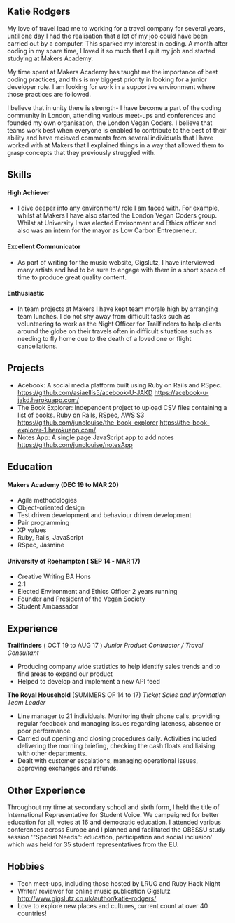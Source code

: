 ## Katie Rodgers

My love of travel lead me to working for a travel company for several years, until one day I had the realisation that a lot of my job could have been carried out by a computer. This sparked my interest in coding. A month after coding in my spare time, I loved it so much that I quit my job and started studying at Makers Academy.

My time spent at Makers Academy has taught me the importance of best coding practices, and this is my biggest priority in looking for a junior developer role. I am looking for work in a supportive environment where those practices are followed.

I believe that in unity there is strength- I have become a part of the coding community in London, attending various meet-ups and conferences and founded my own organisation, the London Vegan Coders. I believe that teams work best when everyone is enabled to contribute to the best of their ability and have recieved comments from several individuals that I have worked with at Makers that I explained things in a way that allowed them to grasp concepts that they previously struggled with.

## Skills

#### High Achiever

- I dive deeper into any environment/ role I am faced with. For example, whilst at Makers I have also started the London Vegan Coders group. Whilst at University I was elected Environment and Ethics officer and also was an intern for the mayor as Low Carbon Entrepreneur.

#### Excellent Communicator

- As part of writing for the music website, Gigslutz, I have interviewed many artists and had to be sure to engage with them in a short space of time to produce great quality content. 

#### Enthusiastic

- In team projects at Makers I have kept team morale high by arranging team lunches. I do not shy away from difficult tasks such as volunteering to work as the Night Officer for Trailfinders to help clients around the globe on their travels often in difficult situations such as needing to fly home due to the death of a loved one or flight cancellations. 

## Projects

- Acebook: A social media platform built using Ruby on Rails and RSpec. https://github.com/asiaellis5/acebook-U-JAKD https://acebook-u-jakd.herokuapp.com/
- The Book Explorer: Independent project to upload CSV files containing a list of books. Ruby on Rails, RSpec, AWS S3 https://github.com/junolouise/the_book_explorer https://the-book-explorer-1.herokuapp.com/
- Notes App: A single page JavaScript app to add notes https://github.com/junolouise/notesApp 

## Education

#### Makers Academy (DEC 19 to MAR 20)

- Agile methodologies
- Object-oriented design
- Test driven development and behaviour driven development
- Pair programming
- XP values
- Ruby, Rails, JavaScript
- RSpec, Jasmine

#### University of Roehampton ( SEP 14 - MAR 17)

- Creative Writing BA Hons
- 2:1
- Elected Environment and Ethics Officer 2 years running
- Founder and President of the Vegan Society
- Student Ambassador

## Experience

**Trailfinders** ( OCT 19 to AUG 17 ) *Junior Product Contractor / Travel Consultant*
- Producing company wide statistics to help identify sales trends and to find areas to expand our product
- Helped to develop and implement a new API feed

**The Royal Household** (SUMMERS OF 14 to 17) *Ticket Sales and Information Team Leader*
- Line manager to 21 individuals. Monitoring their phone calls, providing regular feedback and managing issues regarding lateness, absence or poor performance.
- Carried out opening and closing procedures daily. Activities included delivering the morning briefing, checking the cash floats and liaising with other departments.
- Dealt with customer escalations, managing operational issues, approving exchanges and refunds.

## Other Experience

Throughout my time at secondary school and sixth form, I held the title of International Representative for Student Voice. We campaigned for better education for all, votes at 16 and democratic education. I attended various conferences across Europe and I planned and facilitated the OBESSU study session '"Special Needs": education, participation and social inclusion' which was held for 35 student representatives from the EU.

## Hobbies

- Tech meet-ups, including those hosted by LRUG and Ruby Hack Night
- Writer/ reviewer for online music publication Gigslutz http://www.gigslutz.co.uk/author/katie-rodgers/
- Love to explore new places and cultures, current count at over 40 countries!
